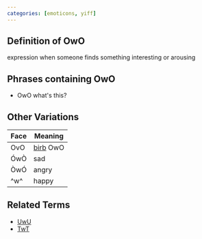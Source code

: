 ```yaml
---
categories: [emoticons, yiff]
---
```

## Definition of OwO

expression when someone finds something interesting or arousing

## Phrases containing OwO

- OwO what's this?

## Other Variations

| Face | Meaning            |
| ---- | ------------------ |
| OvO  | [birb](./birb) OwO |
| ÓwÒ  | sad                |
| ÒwÓ  | angry              |
| ^w^  | happy              |

## Related Terms

- [UwU](./UwU)
- [TwT](./TwT)
